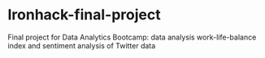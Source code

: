 # Ironhack-final-project
Final project for Data Analytics Bootcamp: data analysis work-life-balance index and sentiment analysis of Twitter data
